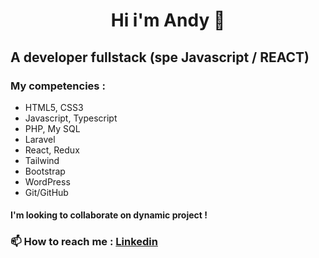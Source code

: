 
#  <div align="center"> Hi i'm Andy 👋 </div>


## **A developer fullstack (spe Javascript / REACT)**


### My competencies :
- HTML5, CSS3
- Javascript, Typescript
- PHP, My SQL
- Laravel
- React, Redux
- Tailwind
- Bootstrap
- WordPress
- Git/GitHub
  

#### I'm looking to collaborate on dynamic project !


### 📫 How to reach me : <a href="www.linkedin.com/in/andy-bevis">Linkedin</a>

<!-- ![Cover](https://github.com/Andy-Bevis/Andy-Bevis/blob/main/img/headband.jpg) -->
<!--
**Andy-Bevis/Andy-Bevis** is a ✨ _special_ ✨ repository because its `README.md` (this file) appears on your GitHub profile.

Here are some ideas to get you started:

- 🔭 I’m currently working on ...
- 🌱 I’m currently learning ...
- 👯 I’m looking to collaborate on ...
- 🤔 I’m looking for help with ...
- 💬 Ask me about ...
- 📫 How to reach me: ...
- 😄 Pronouns: ...
- ⚡ Fun fact: ...
-->
